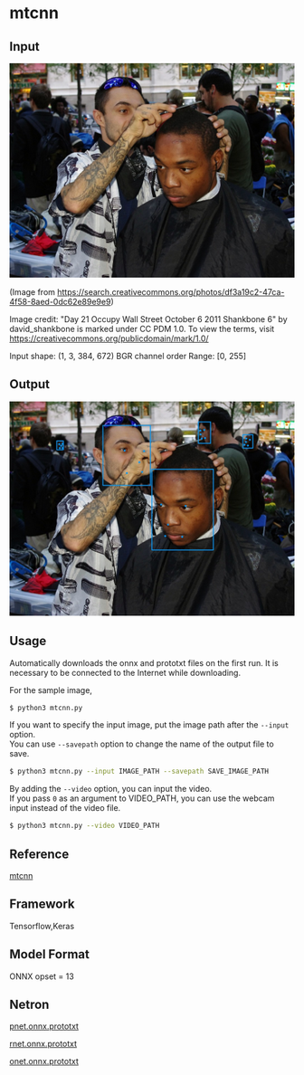 # mtcnn

## Input

![Input](input.jpg)


(Image from https://search.creativecommons.org/photos/df3a19c2-47ca-4f58-8aed-0dc62e89e9e9)

Image credit: "Day 21 Occupy Wall Street October 6 2011 Shankbone 6" by david_shankbone is marked under CC PDM 1.0. To view the terms, visit https://creativecommons.org/publicdomain/mark/1.0/

Input shape: (1, 3, 384, 672) BGR channel order Range: [0, 255]

## Output

![Output](output.jpg)

## Usage

Automatically downloads the onnx and prototxt files on the first run. It is necessary to be connected to the Internet
while downloading.

For the sample image,

``` bash
$ python3 mtcnn.py
```

If you want to specify the input image, put the image path after the `--input` option.  
You can use `--savepath` option to change the name of the output file to save.

```bash
$ python3 mtcnn.py --input IMAGE_PATH --savepath SAVE_IMAGE_PATH
```

By adding the `--video` option, you can input the video.   
If you pass `0` as an argument to VIDEO_PATH, you can use the webcam input instead of the video file.

```bash
$ python3 mtcnn.py --video VIDEO_PATH
```


## Reference

[mtcnn](https://github.com/ipazc/mtcnn)

## Framework

Tensorflow,Keras

## Model Format

ONNX opset = 13

## Netron

[pnet.onnx.prototxt](https://netron.app/?url=https://storage.googleapis.com/ailia-models/mtcnn/pnet.onnx.prototxt)

[rnet.onnx.prototxt](https://netron.app/?url=https://storage.googleapis.com/ailia-models/mtcnn/rnet.onnx.prototxt)

[onet.onnx.prototxt](https://netron.app/?url=https://storage.googleapis.com/ailia-models/mtcnn/onet.onnx.prototxt)

